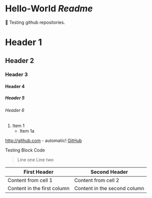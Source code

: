 # **Hello-World** *Readme*

:guitar: Testing github repositories.

# Header 1
## Header 2
### Header 3
#### Header 4
##### Header 5
###### Header 6

1. Item 1
	* Item 1a

http://github.com - automatic!
[GitHub](http://github.com)


Testing Block Code

> Line one
> Line two


First Header | Second Header
------------ | -------------
Content from cell 1 | Content from cell 2
Content in the first column | Content in the second column